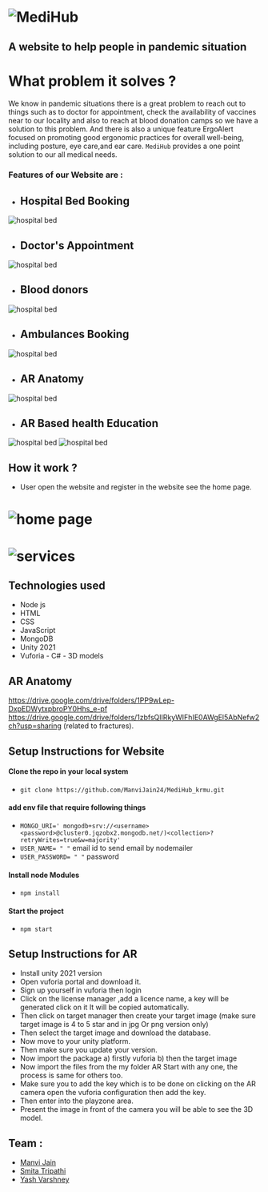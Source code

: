 # ![MediHub](./assests/upload.png)

## A website to help people in pandemic situation

# What problem it solves ?

We know in pandemic situations there is a great problem to reach out to things such as to doctor for
appointment, check the availability of vaccines near to our locality and also to reach at blood donation
camps so we have a solution to this problem. And there is also a unique feature  ErgoAlert focused on promoting good ergonomic practices for overall well-being, including posture, eye care,and ear care.  `MediHub` provides a one point solution to our all medical
needs.

### Features of our Website are :

- ## Hospital Bed Booking
![hospital bed ](./assests/bed.png)
- ## Doctor's Appointment
![hospital bed ](./assests/doctor.png)
- ## Blood donors
![hospital bed ](./assests/blood.png)
- ## Ambulances Booking
![hospital bed ](./assests/ambulance.png)
- ## AR Anatomy
![hospital bed ](./assests/brain.jpeg)

- ## AR Based health Education
![hospital bed ](./assests/hearts.jpeg)
![hospital bed ](./assests//s.jpeg)

## How it work ?

- User open the website and register in the website
  see the home page.

# ![home page](./assests/homepage.png)

# ![services](./assests/our.png)

## Technologies used

- Node js
- HTML
- CSS
- JavaScript
- MongoDB
- Unity 2021
- Vuforia
- C#
- 3D models

## AR Anatomy

https://drive.google.com/drive/folders/1PP9wLep-DxpEDWytxpbroPY0Hhs_e-pf
https://drive.google.com/drive/folders/1zbfsQlIRkyWIFhIE0AWgEl5AbNefw2ch?usp=sharing (related to fractures).

## Setup Instructions for Website

#### Clone the repo in your local system

- `git clone https://github.com/ManviJain24/MediHub_krmu.git`

#### add env file that require following things

- `MONGO_URI=' mongodb+srv://<username><password>@cluster0.jqzobx2.mongodb.net/)<collection>?retryWrites=true&w=majority'`
- `USER_NAME= " "` email id to send email by nodemailer
- `USER_PASSWORD= " "` password

#### Install node Modules

- `npm install`

#### Start the project

- `npm start`

## Setup Instructions for AR
 - Install unity 2021 version
- Open vuforia portal and download it. 
- Sign up yourself in vuforia then login 
- Click on the license manager ,add a licence name, a key will be generated click on it 
It will be copied automatically. 
- Then click on target manager then create your target image (make sure target image is 4 to 5 star  and in jpg Or png version only) 
- Then select the target image and download the database. 
- Now move to your unity platform. 
- Then make sure you update your version. 
- Now import the package
  a) firstly vuforia 
  b) then the target image 
- Now import the files from the my folder AR 
 Start with any one, the process is same for others too. 
- Make sure you to add the key which is to be done on clicking on the AR camera open the vuforia configuration then add the key. 
- Then enter into the playzone area. 
- Present the image in front of the camera you will be able to see the 3D model.
 
## Team :

- [Manvi Jain](https://github.com/ManviJain24)
- [Smita Tripathi](https://github.com/SmitaTripathi)
- [Yash Varshney](https://github.com/Yash-Var)
























